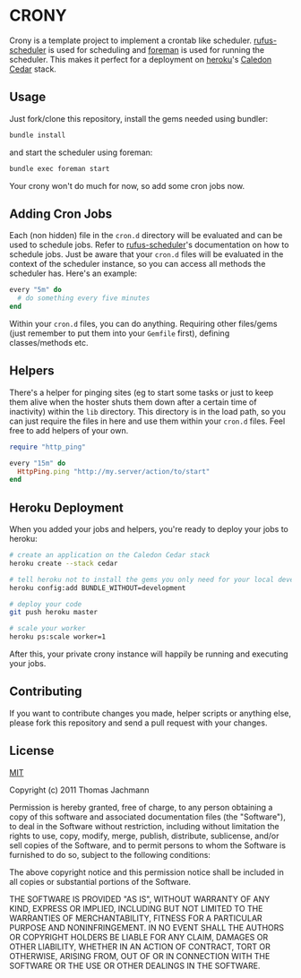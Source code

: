 CRONY
=====

Crony is a template project to implement a crontab like scheduler. [rufus-scheduler](https://github.com/jmettraux/rufus-scheduler) is used for scheduling and [foreman](https://github.com/ddollar/foreman) is used for running the scheduler. This makes it perfect for a deployment on [heroku](http://heroku.com)'s [Caledon Cedar](http://devcenter.heroku.com/articles/cedar) stack.


Usage
-----

Just fork/clone this repository, install the gems needed using bundler:

```bash
bundle install
```

and start the scheduler using foreman:

```bash
bundle exec foreman start
```

Your crony won't do much for now, so add some cron jobs now.


Adding Cron Jobs
----------------

Each (non hidden) file in the `cron.d` directory will be evaluated and can be used to schedule jobs. Refer to [rufus-scheduler](https://github.com/jmettraux/rufus-scheduler)'s documentation on how to schedule jobs. Just be aware that your `cron.d` files will be evaluated in the context of the scheduler instance, so you can access all methods the scheduler has. Here's an example:

```ruby
every "5m" do
  # do something every five minutes
end
```

Within your `cron.d` files, you can do anything. Requiring other files/gems (just remember to put them into your `Gemfile` first), defining classes/methods etc.


Helpers
-------

There's a helper for pinging sites (eg to start some tasks or just to keep them alive when the hoster shuts them down after a certain time of inactivity) within the `lib` directory. This directory is in the load path, so you can just require the files in here and use them within your `cron.d` files. Feel free to add helpers of your own.

```ruby
require "http_ping"

every "15m" do
  HttpPing.ping "http://my.server/action/to/start"
end
```


Heroku Deployment
-----------------

When you added your jobs and helpers, you're ready to deploy your jobs to heroku:

```bash
# create an application on the Caledon Cedar stack
heroku create --stack cedar

# tell heroku not to install the gems you only need for your local development/testing
heroku config:add BUNDLE_WITHOUT=development

# deploy your code
git push heroku master

# scale your worker
heroku ps:scale worker=1
```

After this, your private crony instance will happily be running and executing your jobs.


Contributing
------------

If you want to contribute changes you made, helper scripts or anything else, please fork this repository and send a pull request with your changes.


License
-------

[MIT](http://www.opensource.org/licenses/mit-license.php)

Copyright (c) 2011 Thomas Jachmann

Permission is hereby granted, free of charge, to any person obtaining a copy of this software and associated documentation files (the "Software"), to deal in the Software without restriction, including without limitation the rights to use, copy, modify, merge, publish, distribute, sublicense, and/or sell copies of the Software, and to permit persons to whom the Software is furnished to do so, subject to the following conditions:

The above copyright notice and this permission notice shall be included in all copies or substantial portions of the Software.

THE SOFTWARE IS PROVIDED "AS IS", WITHOUT WARRANTY OF ANY KIND, EXPRESS OR IMPLIED, INCLUDING BUT NOT LIMITED TO THE WARRANTIES OF MERCHANTABILITY, FITNESS FOR A PARTICULAR PURPOSE AND NONINFRINGEMENT. IN NO EVENT SHALL THE AUTHORS OR COPYRIGHT HOLDERS BE LIABLE FOR ANY CLAIM, DAMAGES OR OTHER LIABILITY, WHETHER IN AN ACTION OF CONTRACT, TORT OR OTHERWISE, ARISING FROM, OUT OF OR IN CONNECTION WITH THE SOFTWARE OR THE USE OR OTHER DEALINGS IN THE SOFTWARE.